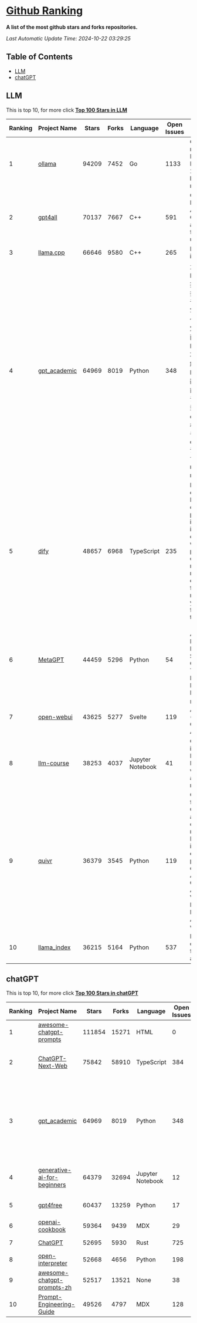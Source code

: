 [Github Ranking](./README.md)
==========

**A list of the most github stars and forks repositories.**

*Last Automatic Update Time: 2024-10-22 03:29:25*

## Table of Contents
 * [LLM](#LLM)
 * [chatGPT](#chatGPT)

## LLM

This is top 10, for more click **[Top 100 Stars in LLM](Top100/LLM.md)**

| Ranking | Project Name | Stars | Forks | Language | Open Issues | Description | Last Commit |
| ------- | ------------ | ----- | ----- | -------- | ----------- | ----------- | ----------- |
| 1 | [ollama](https://github.com/ollama/ollama) | 94209 | 7452 | Go | 1133 | Get up and running with Llama 3.2, Mistral, Gemma 2, and other large language models. | 2024-10-21T21:02:53Z |
| 2 | [gpt4all](https://github.com/nomic-ai/gpt4all) | 70137 | 7667 | C++ | 591 | GPT4All: Run Local LLMs on Any Device. Open-source and available for commercial use. | 2024-10-21T22:28:23Z |
| 3 | [llama.cpp](https://github.com/ggerganov/llama.cpp) | 66646 | 9580 | C++ | 265 | LLM inference in C/C++ | 2024-10-21T21:38:00Z |
| 4 | [gpt_academic](https://github.com/binary-husky/gpt_academic) | 64969 | 8019 | Python | 348 | 为GPT/GLM等LLM大语言模型提供实用化交互接口，特别优化论文阅读/润色/写作体验，模块化设计，支持自定义快捷按钮&函数插件，支持Python和C++等项目剖析&自译解功能，PDF/LaTex论文翻译&总结功能，支持并行问询多种LLM模型，支持chatglm3等本地模型。接入通义千问, deepseekcoder, 讯飞星火, 文心一言, llama2, rwkv, claude2, moss等。 | 2024-10-21T14:58:16Z |
| 5 | [dify](https://github.com/langgenius/dify) | 48657 | 6968 | TypeScript | 235 | Dify is an open-source LLM app development platform. Dify's intuitive interface combines AI workflow, RAG pipeline, agent capabilities, model management, observability features and more, letting you quickly go from prototype to production. | 2024-10-22T03:19:24Z |
| 6 | [MetaGPT](https://github.com/geekan/MetaGPT) | 44459 | 5296 | Python | 54 | 🌟 The Multi-Agent Framework: First AI Software Company, Towards Natural Language Programming | 2024-10-21T11:09:47Z |
| 7 | [open-webui](https://github.com/open-webui/open-webui) | 43625 | 5277 | Svelte | 119 | User-friendly AI Interface (Supports Ollama, OpenAI API, ...) | 2024-10-21T23:10:30Z |
| 8 | [llm-course](https://github.com/mlabonne/llm-course) | 38253 | 4037 | Jupyter Notebook | 41 | Course to get into Large Language Models (LLMs) with roadmaps and Colab notebooks. | 2024-07-28T22:17:43Z |
| 9 | [quivr](https://github.com/QuivrHQ/quivr) | 36379 | 3545 | Python | 119 | Opiniated RAG for integrating GenAI in your apps 🧠   Focus on your product rather than the RAG. Easy integration in existing products with customisation!  Any LLM: GPT4, Groq, Llama. Any Vectorstore: PGVector, Faiss. Any Files. Anyway you want.  | 2024-10-21T16:56:57Z |
| 10 | [llama_index](https://github.com/run-llama/llama_index) | 36215 | 5164 | Python | 537 | LlamaIndex is a data framework for your LLM applications | 2024-10-22T02:43:14Z |


## chatGPT

This is top 10, for more click **[Top 100 Stars in chatGPT](Top100/chatGPT.md)**

| Ranking | Project Name | Stars | Forks | Language | Open Issues | Description | Last Commit |
| ------- | ------------ | ----- | ----- | -------- | ----------- | ----------- | ----------- |
| 1 | [awesome-chatgpt-prompts](https://github.com/f/awesome-chatgpt-prompts) | 111854 | 15271 | HTML | 0 | This repo includes ChatGPT prompt curation to use ChatGPT better. | 2024-09-26T13:36:47Z |
| 2 | [ChatGPT-Next-Web](https://github.com/ChatGPTNextWeb/ChatGPT-Next-Web) | 75842 | 58910 | TypeScript | 384 | A cross-platform ChatGPT/Gemini UI (Web / PWA / Linux / Win / MacOS). 一键拥有你自己的跨平台 ChatGPT/Gemini 应用。 | 2024-10-21T14:57:52Z |
| 3 | [gpt_academic](https://github.com/binary-husky/gpt_academic) | 64969 | 8019 | Python | 348 | 为GPT/GLM等LLM大语言模型提供实用化交互接口，特别优化论文阅读/润色/写作体验，模块化设计，支持自定义快捷按钮&函数插件，支持Python和C++等项目剖析&自译解功能，PDF/LaTex论文翻译&总结功能，支持并行问询多种LLM模型，支持chatglm3等本地模型。接入通义千问, deepseekcoder, 讯飞星火, 文心一言, llama2, rwkv, claude2, moss等。 | 2024-10-21T14:58:16Z |
| 4 | [generative-ai-for-beginners](https://github.com/microsoft/generative-ai-for-beginners) | 64379 | 32694 | Jupyter Notebook | 12 | 21 Lessons, Get Started Building with Generative AI  🔗 https://microsoft.github.io/generative-ai-for-beginners/ | 2024-10-15T11:02:46Z |
| 5 | [gpt4free](https://github.com/xtekky/gpt4free) | 60437 | 13259 | Python | 17 | The official gpt4free repository \| various collection of powerful language models | 2024-10-17T15:58:42Z |
| 6 | [openai-cookbook](https://github.com/openai/openai-cookbook) | 59364 | 9439 | MDX | 29 | Examples and guides for using the OpenAI API | 2024-10-22T00:46:10Z |
| 7 | [ChatGPT](https://github.com/lencx/ChatGPT) | 52695 | 5930 | Rust | 725 | 🔮 ChatGPT Desktop Application (Mac, Windows and Linux) | 2024-08-29T17:58:11Z |
| 8 | [open-interpreter](https://github.com/OpenInterpreter/open-interpreter) | 52668 | 4656 | Python | 198 | A natural language interface for computers | 2024-10-21T21:47:37Z |
| 9 | [awesome-chatgpt-prompts-zh](https://github.com/PlexPt/awesome-chatgpt-prompts-zh) | 52517 | 13521 | None | 38 | ChatGPT 中文调教指南。各种场景使用指南。学习怎么让它听你的话。 | 2024-07-30T11:43:23Z |
| 10 | [Prompt-Engineering-Guide](https://github.com/dair-ai/Prompt-Engineering-Guide) | 49526 | 4797 | MDX | 128 | 🐙 Guides, papers, lecture, notebooks and resources for prompt engineering | 2024-09-19T20:28:14Z |

